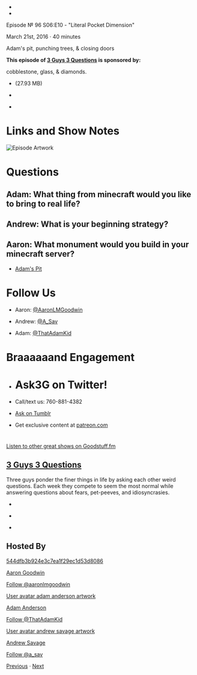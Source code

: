 -

-

Episode № 96 S06:E10 - "Literal Pocket Dimension"

March 21st, 2016 · 40 minutes

Adam's pit, punching trees, & closing doors

**This episode of [3 Guys 3 Questions](/3g3q) is sponsored by:**

cobblestone, glass, & diamonds.

- [](http://podcasts-1.feedpress.co/13789/3G3Q%20-%20S06E10.mp3)(27.93 MB)

- [](http://twitter.com/intent/tweet?text=3%20Guys%203%20Questions%20%E2%84%96%2096%20on%20@goodstuff_fm%20-%20http://goodstuff.fm/3g3q/96)

- [](http://www.facebook.com/sharer/sharer.php?u=http://goodstuff.fm/3g3q/96)

# Links and Show Notes

![Episode Artwork](http://l.gdwn.co/1jann.jpg)

# Questions

## Adam: What thing from minecraft would you like to bring to real life?

## Andrew: What is your beginning strategy?

## Aaron: What monument would you build in your minecraft server?

- [Adam's Pit](http://l.gdwn.co/1bbva.jpg)

# Follow Us

- Aaron: [@AaronLMGoodwin](http://twitter.com/aaronlmgoodwin)

- Andrew: [@A_Sav](http://twitter.com/a_sav)

- Adam: [@ThatAdamKid](http://twitter.com/thatadamkid)

# Braaaaaand Engagement

- # Ask3G on Twitter!

- Call/text us: 760-881-4382

- [Ask on Tumblr](http://3g3q.co/ask)

- Get exclusive content at [patreon.com](http://www.patreon.com/3g3q)

#

[Listen to other great shows on Goodstuff.fm](http://www.goodstuff.fm)

## [3 Guys 3 Questions](/3g3q)

Three guys ponder the finer things in life by asking each other weird questions. Each week they compete to seem the most normal while answering questions about fears, pet-peeves, and idiosyncrasies.

- [](https://itunes.apple.com/us/podcast/3-guys-3-questions/id914129482)

- [](http://feed.3g3q.co/)

- [](mailto:3guys3questions@gmail.com?cc=sponsorship%40goodstuff.fm&subject=%5BGoodStuff%20FM%5D%20Sponsorship%20Inquiry%20for%203%20Guys%203%20Questions)

## Hosted By

[544dfb3b924e3c7ea1f29ec1d53d8086](/people/aaron-goodwin)[](http://gravatar.com/avatar/544dfb3b924e3c7ea1f29ec1d53d8086.png?s=300&r=pg)

[Aaron Goodwin](/people/aaron-goodwin)

[Follow @aaronlmgoodwin](https://twitter.com/aaronlmgoodwin)

[User avatar adam anderson artwork](/people/adam-anderson)[](https://goodstuffs3.s3.amazonaws.com/uploads/user/avatar/89/user_avatar_adam-anderson_artwork.png)

[Adam Anderson](/people/adam-anderson)

[Follow @ThatAdamKid](https://twitter.com/ThatAdamKid)

[User avatar andrew savage artwork](/people/andrew-savage)[](https://goodstuffs3.s3.amazonaws.com/uploads/user/avatar/95/user_avatar_andrew-savage_artwork.png)

[Andrew Savage](/people/andrew-savage)

[Follow @a_sav](https://twitter.com/a_sav)

[Previous](/3g3q/95) · [Next](/3g3q/97)
